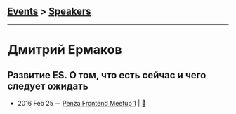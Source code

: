 ## [Events](../README.md) > [Speakers](../speakers.md)
---

# Дмитрий Ермаков

## Развитие ES. О том, что есть сейчас и чего следует ожидать
- 2016 Feb 25 -- [Penza Frontend Meetup 1](https://www.youtube.com/watch?v=Ow2aUJC0Dyk)  | [:notebook:](http://slides.com/ermakov/es6/)  
